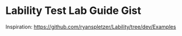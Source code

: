 # Lability Test Lab Guide Gist

Inspiration: https://github.com/ryanspletzer/Lability/tree/dev/Examples